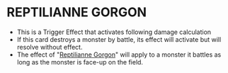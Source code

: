 # REPTILIANNE GORGON

*   This is a Trigger Effect that activates following damage calculation
*   If this card destroys a monster by battle, its effect will activate but will resolve without effect.
*   The effect of "[Reptilianne Gorgon](https://yugioh.fandom.com/wiki/Reptilianne_Gorgon)" will apply to a monster it battles as long as the monster is face-up on the field.  
      
    
